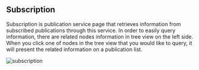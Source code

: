## Subscription

Subscription is publication service page that retrieves information from
subscribed publications through this service. In order to easily query
information, there are related nodes information in tree view on the
left side. When you click one of nodes in the tree view that you would
like to query, it will present the related information on a publication
list.

![subscription](/assets/image7.png)